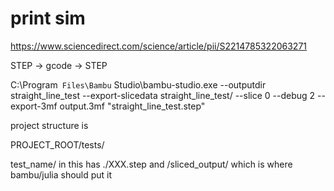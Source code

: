 # print sim 

https://www.sciencedirect.com/science/article/pii/S2214785322063271

STEP -> gcode -> STEP 

C:\Program` Files\Bambu` Studio\bambu-studio.exe --outputdir straight_line_test --export-slicedata straight_line_test/ --slice 0 --debug 2 --export-3mf output.3mf "straight_line_test.step"

project structure is 


PROJECT_ROOT/tests/ 

test_name/
in this has ./XXX.step 
and /sliced_output/
which is where bambu/julia should put it
